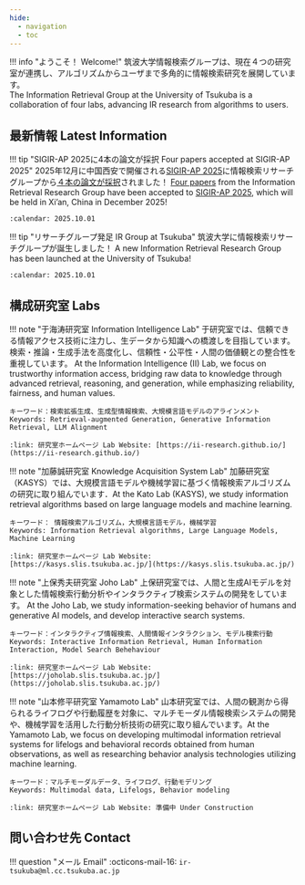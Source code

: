 ```yaml
---
hide:
  - navigation
  - toc
---
```


!!! info "ようこそ！ Welcome!"
    筑波大学情報検索グループは、現在４つの研究室が連携し、アルゴリズムからユーザまで多角的に情報検索研究を展開しています。  
    The Information Retrieval Group at the University of Tsukuba is a collaboration of four labs, advancing IR research from algorithms to users.

## 最新情報 Latest Information

<div class="grid" markdown>

!!! tip "SIGIR-AP 2025に4本の論文が採択 Four papers accepted at SIGIR-AP 2025"
    2025年12月に中国西安で開催される[SIGIR-AP 2025](https://www.sigir-ap.org/sigir-ap-2025/)に情報検索リサーチグループから[４本の論文が採択](publications.md)されました！ [Four papers](publications.md) from the Information Retrieval Research Group have been accepted to [SIGIR-AP 2025](https://www.sigir-ap.org/sigir-ap-2025/), which will be held in Xi’an, China in December 2025!

    :calendar: 2025.10.01

!!! tip "リサーチグループ発足 IR Group at Tsukuba"
    筑波大学に情報検索リサーチグループが誕生しました！ A new Information Retrieval Research Group has been launched at the University of Tsukuba!

    :calendar: 2025.10.01


</div>

## 構成研究室 Labs

<div class="grid" markdown>

!!! note "于海涛研究室 Information Intelligence Lab"
    于研究室では、信頼できる情報アクセス技術に注力し、生データから知識への橋渡しを目指しています。検索・推論・生成手法を高度化し、信頼性・公平性・人間の価値観との整合性を重視しています。
    At the Information Intelligence (II) Lab, we focus on trustworthy information access, bridging raw data to knowledge through advanced retrieval, reasoning, and generation, while emphasizing reliability, fairness, and human values.

    キーワード：検索拡張生成、生成型情報検索、大規模言語モデルのアラインメント
    Keywords: Retrieval-augmented Generation, Generative Information Retrieval, LLM Alignment

    :link: 研究室ホームページ Lab Website: [https://ii-research.github.io/](https://ii-research.github.io/)

!!! note "加藤誠研究室 Knowledge Acquisition System Lab"
    加藤研究室（KASYS）では、大規模言語モデルや機械学習に基づく情報検索アルゴリズムの研究に取り組んでいます．At the Kato Lab (KASYS), we study information retrieval algorithms based on large language models and machine learning. 

    キーワード： 情報検索アルゴリズム，大規模言語モデル，機械学習
    Keywords: Information Retrieval algorithms, Large Language Models, Machine Learning

    :link: 研究室ホームページ Lab Website: [https://kasys.slis.tsukuba.ac.jp/](https://kasys.slis.tsukuba.ac.jp/)

</div>
<div class="grid" markdown>

!!! note "上保秀夫研究室 Joho Lab"
    上保研究室では、人間と生成AIモデルを対象とした情報検索行動分析やインタラクティブ検索システムの開発をしています。
    At the Joho Lab, we study information-seeking behavior of humans and generative AI models, and develop interactive search systems.

    キーワード：インタラクティブ情報検索、人間情報インタラクション、モデル検索行動
    Keywords: Interactive Information Retrieval, Human Information Interaction, Model Search Behehaviour

    :link: 研究室ホームページ Lab Website: [https://joholab.slis.tsukuba.ac.jp/](https://joholab.slis.tsukuba.ac.jp/)

!!! note "山本修平研究室 Yamamoto Lab"
    山本研究室では、人間の観測から得られるライフログや行動履歴を対象に、マルチモーダル情報検索システムの開発や、機械学習を活用した行動分析技術の研究に取り組んでいます。At the Yamamoto Lab, we focus on developing multimodal information retrieval systems for lifelogs and behavioral records obtained from human observations, as well as researching behavior analysis technologies utilizing machine learning.

    キーワード：マルチモーダルデータ、ライフログ、行動モデリング
    Keywords: Multimodal data, Lifelogs, Behavior modeling

    :link: 研究室ホームページ Lab Website: 準備中 Under Construction
    
</div>

## 問い合わせ先 Contact

!!! question "メール Email"
    :octicons-mail-16: `ir-tsukuba@ml.cc.tsukuba.ac.jp`